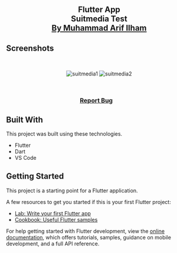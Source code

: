 <h2 align="center">
  Flutter App<br/>
  <a>Suitmedia Test</a>
</br>
  <a href="https://www.arifilham.my.id" target="_blank">By Muhammad Arif Ilham</a>
</h2>

## Screenshots

</br>

<center>

![suitmedia1](https://github.com/ArifIlham0/suitmedia-first/assets/90549963/f07d81b3-2b7b-4ce4-ad2e-9f1eed2a150d)
![suitmedia2](https://github.com/ArifIlham0/suitmedia-first/assets/90549963/c5dfdd16-3092-40d9-88eb-c9499942570c)


</center>

<br/>

<h3 align="center">
    <a href="https://github.com/ArifIlham0/flutter-camera-app/issues">Report Bug</a> &nbsp; &nbsp;
</h3>

## Built With

This project was built using these technologies.

- Flutter
- Dart
- VS Code

## Getting Started

This project is a starting point for a Flutter application.

A few resources to get you started if this is your first Flutter project:

- [Lab: Write your first Flutter app](https://docs.flutter.dev/get-started/codelab)
- [Cookbook: Useful Flutter samples](https://docs.flutter.dev/cookbook)

For help getting started with Flutter development, view the
[online documentation](https://docs.flutter.dev/), which offers tutorials,
samples, guidance on mobile development, and a full API reference.
